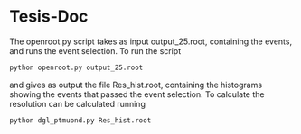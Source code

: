 # Tesis-Doc #

The openroot.py script takes as input output_25.root, containing  the events,  and runs the event selection. To run the script 


```bash
python openroot.py output_25.root
```
and gives as output the file Res_hist.root, containing the histograms showing the events that passed the event selection. To calculate the resolution can be calculated running

```bash
python dgl_ptmuond.py Res_hist.root
```
